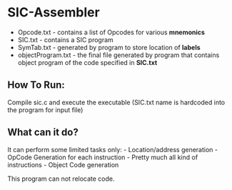 # SIC-Assembler

* Opcode.txt - contains a list of Opcodes for various **mnemonics**
* SIC.txt - contains a SIC program
* SymTab.txt - generated by program to store location of **labels**
* objectProgram.txt - the final file generated by program that contains object program of the code specified in **SIC.txt**

## How To Run:
Compile sic.c and execute the executable (SIC.txt name is hardcoded into the program for input file)

## What can it do?
It can perform some limited tasks only:
	- Location/address generation
	- OpCode Generation for each instruction
		- Pretty much all kind of instructions
	- Object Code generation

This program can not relocate code.